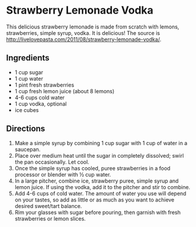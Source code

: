 # Strawberry Lemonade Vodka

This delicious strawberry lemonade is made from scratch with lemons, strawberries, simple syrup, vodka.  It is delicious!
The source is http://livelovepasta.com/2011/08/strawberry-lemonade-vodka/.

## Ingredients

- 1 cup sugar
- 1 cup water
- 1 pint fresh strawberries
- 1 cup fresh lemon juice (about 8 lemons)
- 4-6 cups cold water
- 1 cup vodka, optional
- ice cubes

## Directions

1. Make a simple syrup by combining 1 cup sugar with 1 cup of water in a saucepan.
2. Place over medium heat until the sugar in completely dissolved; swirl the pan occasionally. Let cool.
3. Once the simple syrup has cooled, puree strawberries in a food processor or blender with ½ cup water.
4. In a large pitcher, combine ice, strawberry puree, simple syrup and lemon juice. If using the vodka, add it to the pitcher and stir to combine.
5. Add 4-6 cups of cold water. The amount of water you use will depend on your tastes, so add as little or as much as you want to achieve desired sweet/tart balance.
6. Rim your glasses with sugar before pouring, then garnish with fresh strawberries or lemon slices.


